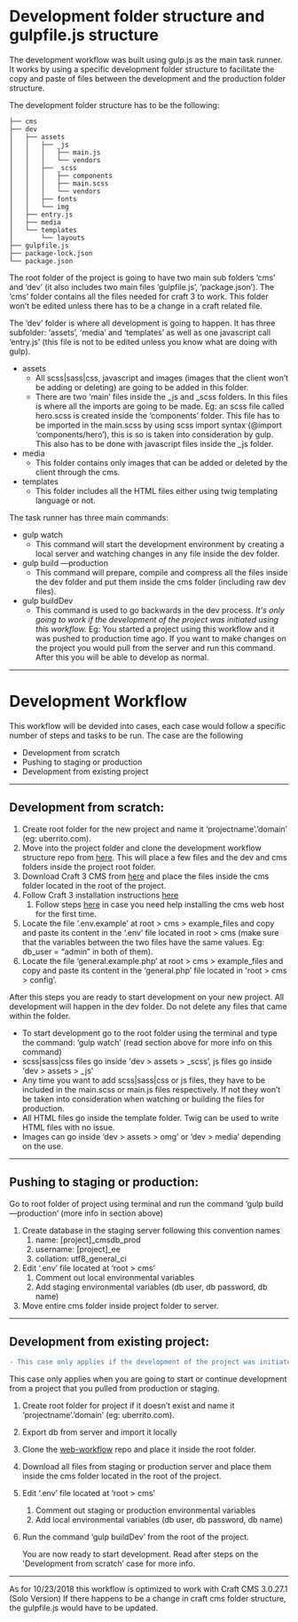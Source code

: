 # Development folder structure and gulpfile.js structure

The development workflow was built using gulp.js as the main task runner. It works by using a specific development folder structure to facilitate the copy and paste of files between the development and the production folder structure. 

The development folder structure has to be the following:

```
├── cms
├── dev
│   ├── assets
│   │   ├── _js
│   │   │   ├── main.js
│   │   │   └── vendors
│   │   ├── _scss
│   │   │   ├── components
│   │   │   ├── main.scss
│   │   │   └── vendors
│   │   ├── fonts
│   │   └── img
│   ├── entry.js
│   ├── media
│   └── templates
│       └── layouts
├── gulpfile.js
├── package-lock.json
└── package.json
```

The root folder of the project is going to have two main sub folders ‘cms’ and ‘dev’ (it also includes two main files ‘gulpfile.js’, ‘package.json’). The ‘cms’ folder contains all the files needed for craft 3 to work. This folder won’t be edited unless there has to be a change in a craft related file.

The ‘dev’ folder is where all development is going to happen. It has three subfolder: ‘assets’, ‘media’ and ‘templates’ as well as one javascript call ‘entry.js’ (this file is not to be edited unless you know what are doing with gulp).

* assets
    * All scss|sass|css, javascript and images (images that the client won’t be adding or deleting) are going to be added in this folder. 
    * There are two ‘main’ files inside the _js and _scss folders. In this files is where all the imports are going to be made. Eg: an scss file called hero.scss is created inside the ‘components’ folder. This file has to be imported in the main.scss by using scss import syntax (@import ‘components/hero’), this is so is taken into consideration by gulp. This also has to be done with javascript files inside the _js folder.
* media 
    * This folder contains only images that can be added or deleted by the client through the cms.
* templates 
    * This folder includes all the HTML files either using twig templating language or not.

The task runner has three main commands:

* gulp watch
    * This command will start the development environment by creating a local server and watching changes in any file inside the dev folder.
* gulp build —production
    * This command will prepare, compile and compress all the files inside the dev folder and put them inside the cms folder (including raw dev files).
* gulp buildDev
    * This command is used to go backwards in the dev process. *It's only going to work if the development of the project was initiated using this workflow.* Eg: You started a project using this workflow and it was pushed to production time ago. If you want to make changes on the project you would pull from the server and run this command. After this you will be able to develop as normal.


---

# Development Workflow

This workflow will be devided into cases, each case would follow a specific number of steps and tasks to be run.
The case are the following

* Development from scratch
* Pushing to staging or production
* Development from existing project

---

## Development from scratch:
1. Create root folder for the new project and name it ‘projectname’.’domain’  (eg: uberrito.com). 
2. Move into the project folder and clone the development workflow structure repo from [here](https://github.com/wearealloy/web-workflow). This will place a few files and the dev and cms folders inside the project root folder.
3. Download Craft 3 CMS from [here](https://docs.craftcms.com/v3/installation.html#step-1-download-craft) and place the files inside the cms folder located in the root of the project.
4. Follow Craft 3 installation instructions [here](https://docs.craftcms.com/v3/installation.html#step-1-download-craft) 
    1. Follow steps [here](https://www.evernote.com/l/AAdH90XLgkdDfKnv7NvFTKlAbUJ_RGApuI4) in case you need help installing the cms web host for the first time.
5. Locate the file ‘.env.example’ at root > cms > example_files and copy and paste its content in the ‘.env’ file located in root > cms (make sure that the variables between the two files have the same values. Eg: db_user = “admin” in both of them).
6. Locate the file ‘general.example.php’ at root > cms > example_files and copy and paste its content in the ‘general.php’ file located in 'root > cms > config’.

After this steps you are ready to start development on your new project. All development will happen in the dev folder. Do not delete any files that came within the folder.

* To start development go to the root folder using the terminal and type the command: ‘gulp watch’ (read section above for more info on this command)
* scss|sass|css files go inside 'dev > assets > _scss’, js files go inside 'dev > assets > _js'
* Any time you want to add  scss|sass|css or js files, they have to be included in the main.scss or main.js files respectively. If not they won’t be taken into consideration when watching or building the files for production.
* All HTML files go inside the template folder. Twig can be used to write HTML files with no issue.
* Images can go inside ‘dev > assets > omg’ or ‘dev > media’ depending on the use.

---
 
## Pushing to staging or production:
Go to root folder of project using terminal and run the command ‘gulp build —production’ (more info in section above)
1. Create database in the staging server following this convention names
    1. name: [project]_cmsdb_prod
    2. username: [project]_ee
    3. collation: utf8_general_ci
2. Edit ‘.env’ file located at ‘root > cms’
    1. Comment out local environmental variables
    2. Add staging environmental variables (db user, db password, db name)
3. Move entire cms folder inside project folder to server.

---
   
## Development from existing project:

```diff
- This case only applies if the development of the project was initiated using this workflow.
```
This case only applies when you are going to start or continue development from a project that you pulled from         production or staging.

1. Create root folder for project if it doesn’t exist and name it ‘projectname’.’domain’  (eg: uberrito.com).
2. Export db from server and import it locally
3. Clone the [web-workflow](https://github.com/wearealloy/web-workflow) repo and place it inside the root folder.
4. Download all files from staging or production server and place them inside the cms folder located in the root of the project.
5. Edit ‘.env’ file located at ‘root > cms’
    1. Comment out staging or production environmental variables
    2. Add local environmental variables (db user, db password, db name)
6. Run the command ‘gulp buildDev’ from the root of the project.

    You are now ready to start development. Read after steps on the 'Development from scratch’ case for more info.


---

As for 10/23/2018 this workflow is optimized to work with Craft CMS 3.0.27.1 (Solo Version)
If there happens to be a change in craft cms folder structure, the gulpfile.js would have to be updated.

